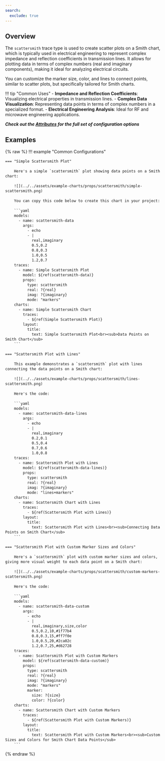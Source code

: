 ```yaml
---
search:
  exclude: true
---
```

<!--start-->
## Overview

The `scattersmith` trace type is used to create scatter plots on a Smith chart, which is typically used in electrical engineering to represent complex impedance and reflection coefficients in transmission lines. It allows for plotting data in terms of complex numbers (real and imaginary components), making it ideal for analyzing electrical circuits.

You can customize the marker size, color, and lines to connect points, similar to scatter plots, but specifically tailored for Smith charts.

!!! tip "Common Uses"
    - **Impedance and Reflection Coefficients**: Visualizing electrical properties in transmission lines.
    - **Complex Data Visualization**: Representing data points in terms of complex numbers in a specialized format.
    - **Electrical Engineering Analysis**: Ideal for RF and microwave engineering applications.

_**Check out the [Attributes](../configuration/Trace/Props/Scattersmith/#attributes) for the full set of configuration options**_

## Examples

{% raw %}
!!! example "Common Configurations"

    === "Simple Scattersmith Plot"

        Here's a simple `scattersmith` plot showing data points on a Smith chart:

        ![](../../assets/example-charts/props/scattersmith/simple-scattersmith.png)

        You can copy this code below to create this chart in your project:

        ```yaml
        models:
          - name: scattersmith-data
            args:
              - echo
              - |
                real,imaginary
                0.5,0.2
                0.8,0.3
                1.0,0.5
                1.2,0.7
        traces:
          - name: Simple Scattersmith Plot
            model: ${ref(scattersmith-data)}
            props:
              type: scattersmith
              real: ?{real}
              imag: ?{imaginary}
              mode: "markers"
        charts:
          - name: Simple Scattersmith Chart
            traces:
              - ${ref(Simple Scattersmith Plot)}
            layout:
              title:
                text: Simple Scattersmith Plot<br><sub>Data Points on Smith Chart</sub>
        ```

    === "Scattersmith Plot with Lines"

        This example demonstrates a `scattersmith` plot with lines connecting the data points on a Smith chart:

        ![](../../assets/example-charts/props/scattersmith/lines-scattersmith.png)

        Here's the code:

        ```yaml
        models:
          - name: scattersmith-data-lines
            args:
              - echo
              - |
                real,imaginary
                0.2,0.1
                0.5,0.4
                0.7,0.6
                1.0,0.8
        traces:
          - name: Scattersmith Plot with Lines
            model: ${ref(scattersmith-data-lines)}
            props:
              type: scattersmith
              real: ?{real}
              imag: ?{imaginary}
              mode: "lines+markers"
        charts:
          - name: Scattersmith Chart with Lines
            traces:
              - ${ref(Scattersmith Plot with Lines)}
            layout:
              title:
                text: Scattersmith Plot with Lines<br><sub>Connecting Data Points on Smith Chart</sub>
        ```

    === "Scattersmith Plot with Custom Marker Sizes and Colors"

        Here's a `scattersmith` plot with custom marker sizes and colors, giving more visual weight to each data point on a Smith chart:

        ![](../../assets/example-charts/props/scattersmith/custom-markers-scattersmith.png)

        Here's the code:

        ```yaml
        models:
          - name: scattersmith-data-custom
            args:
              - echo
              - |
                real,imaginary,size,color
                0.5,0.2,10,#1f77b4
                0.8,0.3,15,#ff7f0e
                1.0,0.5,20,#2ca02c
                1.2,0.7,25,#d62728
        traces:
          - name: Scattersmith Plot with Custom Markers
            model: ${ref(scattersmith-data-custom)}
            props:
              type: scattersmith
              real: ?{real}
              imag: ?{imaginary}
              mode: "markers"
              marker:
                size: ?{size}
                color: ?{color}
        charts:
          - name: Scattersmith Chart with Custom Markers
            traces:
              - ${ref(Scattersmith Plot with Custom Markers)}
            layout:
              title:
                text: Scattersmith Plot with Custom Markers<br><sub>Custom Sizes and Colors for Smith Chart Data Points</sub>
        ```

{% endraw %}
<!--end-->
